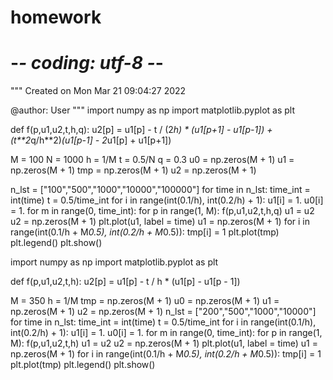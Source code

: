 # homework
# -*- coding: utf-8 -*-
"""
Created on Mon Mar 21 09:04:27 2022

@author: User
"""
import numpy as np
import matplotlib.pyplot as plt 


def f(p,u1,u2,t,h,q):
    u2[p] = u1[p] - t / (2*h) * (u1[p+1] - u1[p-1]) + (t**2*q/h**2)*(u1[p-1] - 2*u1[p] + u1[p+1])









M = 100
N = 1000
h = 1/M
t = 0.5/N
q = 0.3
u0 = np.zeros(M + 1)
u1 = np.zeros(M + 1)
tmp = np.zeros(M + 1)
u2 = np.zeros(M + 1)

n_lst = ["100","500","1000","10000","100000"]
for time in n_lst:
  time_int = int(time)
  t = 0.5/time_int
  for i in range(int(0.1/h), int(0.2/h) + 1):
      u1[i] = 1.
      u0[i] = 1.
  for m in range(0, time_int):
      for p in range(1, M):
        f(p,u1,u2,t,h,q) 
      u1 = u2
      u2 = np.zeros(M + 1)
  plt.plot(u1, label = time)
  u1 = np.zeros(M + 1)
for i in range(int(0.1/h + M*0.5), int(0.2/h + M*0.5)):
    tmp[i] = 1 
plt.plot(tmp)
plt.legend()
plt.show()      





import numpy as np
import matplotlib.pyplot as plt 

def f(p,u1,u2,t,h):
    u2[p] = u1[p] - t / h * (u1[p] - u1[p - 1])









M = 350
h = 1/M
tmp = np.zeros(M + 1)
u0 = np.zeros(M + 1)
u1 = np.zeros(M + 1)
u2 = np.zeros(M + 1)
n_lst = ["200","500","1000","10000"]
for time in n_lst:
  time_int = int(time)
  t = 0.5/time_int
  for i in range(int(0.1/h), int(0.2/h) + 1):
      u1[i] = 1.
      u0[i] = 1.
  for m in range(0, time_int):
      for p in range(1, M):
        f(p,u1,u2,t,h) 
      u1 = u2
      u2 = np.zeros(M + 1)
  plt.plot(u1, label = time)
  u1 = np.zeros(M + 1)
for i in range(int(0.1/h + M*0.5), int(0.2/h + M*0.5)):
    tmp[i] = 1 
plt.plot(tmp)
plt.legend()
plt.show()      
